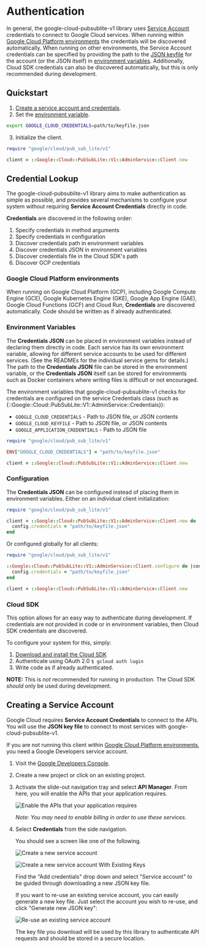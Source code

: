 # Authentication

In general, the google-cloud-pubsublite-v1 library uses
[Service Account](https://cloud.google.com/iam/docs/creating-managing-service-accounts)
credentials to connect to Google Cloud services. When running within
[Google Cloud Platform environments](#google-cloud-platform-environments) the
credentials will be discovered automatically. When running on other
environments, the Service Account credentials can be specified by providing the
path to the
[JSON keyfile](https://cloud.google.com/iam/docs/managing-service-account-keys)
for the account (or the JSON itself) in
[environment variables](#environment-variables). Additionally, Cloud SDK
credentials can also be discovered automatically, but this is only recommended
during development.

## Quickstart

1. [Create a service account and credentials](#creating-a-service-account).
2. Set the [environment variable](#environment-variables).

```sh
export GOOGLE_CLOUD_CREDENTIALS=path/to/keyfile.json
```

3. Initialize the client.

```ruby
require "google/cloud/pub_sub_lite/v1"

client = ::Google::Cloud::PubSubLite::V1::AdminService::Client.new
```

## Credential Lookup

The google-cloud-pubsublite-v1 library aims to make authentication
as simple as possible, and provides several mechanisms to configure your system
without requiring **Service Account Credentials** directly in code.

**Credentials** are discovered in the following order:

1. Specify credentials in method arguments
2. Specify credentials in configuration
3. Discover credentials path in environment variables
4. Discover credentials JSON in environment variables
5. Discover credentials file in the Cloud SDK's path
6. Discover GCP credentials

### Google Cloud Platform environments

When running on Google Cloud Platform (GCP), including Google Compute Engine
(GCE), Google Kubernetes Engine (GKE), Google App Engine (GAE), Google Cloud
Functions (GCF) and Cloud Run, **Credentials** are discovered automatically.
Code should be written as if already authenticated.

### Environment Variables

The **Credentials JSON** can be placed in environment variables instead of
declaring them directly in code. Each service has its own environment variable,
allowing for different service accounts to be used for different services. (See
the READMEs for the individual service gems for details.) The path to the
**Credentials JSON** file can be stored in the environment variable, or the
**Credentials JSON** itself can be stored for environments such as Docker
containers where writing files is difficult or not encouraged.

The environment variables that google-cloud-pubsublite-v1
checks for credentials are configured on the service Credentials class (such as
{::Google::Cloud::PubSubLite::V1::AdminService::Credentials}):

* `GOOGLE_CLOUD_CREDENTIALS` - Path to JSON file, or JSON contents
* `GOOGLE_CLOUD_KEYFILE` - Path to JSON file, or JSON contents
* `GOOGLE_APPLICATION_CREDENTIALS` - Path to JSON file

```ruby
require "google/cloud/pub_sub_lite/v1"

ENV["GOOGLE_CLOUD_CREDENTIALS"] = "path/to/keyfile.json"

client = ::Google::Cloud::PubSubLite::V1::AdminService::Client.new
```

### Configuration

The **Credentials JSON** can be configured instead of placing them in
environment variables. Either on an individual client initialization:

```ruby
require "google/cloud/pub_sub_lite/v1"

client = ::Google::Cloud::PubSubLite::V1::AdminService::Client.new do |config|
  config.credentials = "path/to/keyfile.json"
end
```

Or configured globally for all clients:

```ruby
require "google/cloud/pub_sub_lite/v1"

::Google::Cloud::PubSubLite::V1::AdminService::Client.configure do |config|
  config.credentials = "path/to/keyfile.json"
end

client = ::Google::Cloud::PubSubLite::V1::AdminService::Client.new
```

### Cloud SDK

This option allows for an easy way to authenticate during development. If
credentials are not provided in code or in environment variables, then Cloud SDK
credentials are discovered.

To configure your system for this, simply:

1. [Download and install the Cloud SDK](https://cloud.google.com/sdk)
2. Authenticate using OAuth 2.0 `$ gcloud auth login`
3. Write code as if already authenticated.

**NOTE:** This is _not_ recommended for running in production. The Cloud SDK
*should* only be used during development.

[gce-how-to]: https://cloud.google.com/compute/docs/authentication#using
[dev-console]: https://console.cloud.google.com/project

[enable-apis]: https://raw.githubusercontent.com/GoogleCloudPlatform/gcloud-common/master/authentication/enable-apis.png

[create-new-service-account]: https://raw.githubusercontent.com/GoogleCloudPlatform/gcloud-common/master/authentication/create-new-service-account.png
[create-new-service-account-existing-keys]: https://raw.githubusercontent.com/GoogleCloudPlatform/gcloud-common/master/authentication/create-new-service-account-existing-keys.png
[reuse-service-account]: https://raw.githubusercontent.com/GoogleCloudPlatform/gcloud-common/master/authentication/reuse-service-account.png

## Creating a Service Account

Google Cloud requires **Service Account Credentials** to
connect to the APIs. You will use the **JSON key file** to
connect to most services with google-cloud-pubsublite-v1.

If you are not running this client within
[Google Cloud Platform environments](#google-cloud-platform-environments), you
need a Google Developers service account.

1. Visit the [Google Developers Console][dev-console].
2. Create a new project or click on an existing project.
3. Activate the slide-out navigation tray and select **API Manager**. From
   here, you will enable the APIs that your application requires.

   ![Enable the APIs that your application requires][enable-apis]

   *Note: You may need to enable billing in order to use these services.*

4. Select **Credentials** from the side navigation.

   You should see a screen like one of the following.

   ![Create a new service account][create-new-service-account]

   ![Create a new service account With Existing Keys][create-new-service-account-existing-keys]

   Find the "Add credentials" drop down and select "Service account" to be
   guided through downloading a new JSON key file.

   If you want to re-use an existing service account, you can easily generate a
   new key file. Just select the account you wish to re-use, and click "Generate
   new JSON key":

   ![Re-use an existing service account][reuse-service-account]

   The key file you download will be used by this library to authenticate API
   requests and should be stored in a secure location.
